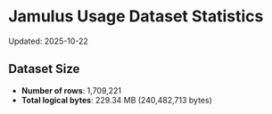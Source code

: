 # Jamulus Usage Dataset Statistics

Updated: 2025-10-22

## Dataset Size
- **Number of rows**: 1,709,221
- **Total logical bytes**: 229.34 MB (240,482,713 bytes)
